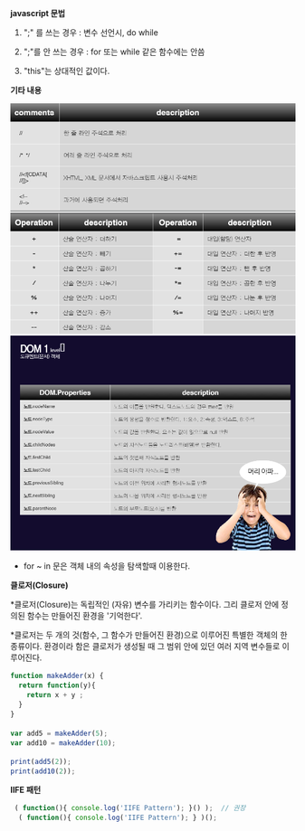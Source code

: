 
**javascript 문법**

1. ";" 를 쓰는 경우 : 변수 선언시, do while

2. ";"를 안 쓰는 경우 : for 또는 while 같은 함수에는 안씀

3. "this"는 상대적인 값이다.

**기타 내용**

<img src="https://github.com/GeunHeeKim/FDS/blob/gh-pages/Source/images/js_comment.PNG">

<img src="https://github.com/GeunHeeKim/FDS/blob/gh-pages/Source/images/js_operation.PNG">

<img src="https://github.com/GeunHeeKim/FDS/blob/gh-pages/Source/images/js-node-call-codelist.PNG">

* for ~ in 문은 객체 내의 속성을 탐색할때 이용한다.

**클로저(Closure)**

*클로저(Closure)는 독립적인 (자유) 변수를 가리키는 함수이다. 그리 클로저 안에 정의된 함수는 만들어진 환경을 '기억한다'.

*클로저는 두 개의 것(함수, 그 함수가 만들어진 환경)으로 이루어진 특별한 객체의 한 종류이다. 환경이라 함은 클로저가 생성될 때 그 범위 안에 있던 여러 지역 변수들로 이루어진다. 

```javascript
function makeAdder(x) {
  return function(y){
    return x + y ;
  }
}

var add5 = makeAdder(5);
var add10 = makeAdder(10);

print(add5(2));
print(add10(2));
```
**IIFE 패턴**

```javascript
 ( function(){ console.log('IIFE Pattern'); }() );  // 권장
  ( function(){ console.log('IIFE Pattern'); } )();
```

